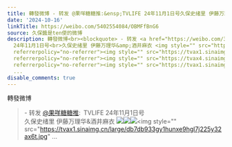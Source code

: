 ```yaml
---
title: 轉發微博 - 转发 @果咩糖糖推:&ensp;TVLIFE 24年11月1日号久保史绪里 伊藤万理华&酒井麻衣 [图片][图片][图片][图片]
date: '2024-10-16'
linkTitle: https://weibo.com/5402554084/OBMFfBnG6
source: 久保醬是ten使的微博
description: 轉發微博<br><blockquote> - 转发 <a href="https://weibo.com/3682449715" target="_blank">@果咩糖糖推</a>: TVLIFE
  24年11月1日号<br>久保史绪里 伊藤万理华&amp;酒井麻衣 <img style="" src="https://tvax1.sinaimg.cn/large/db7db933gy1hunxe7kebnj225y32a4qt.jpg"
  referrerpolicy="no-referrer"><img style="" src="https://tvax1.sinaimg.cn/large/db7db933gy1hunxe9mmgwj225y32ae87.jpg"
  referrerpolicy="no-referrer"><img style="" src="https://tvax4.sinaimg.cn/large/db7db933gy1hunxe7of89j225y32au10.jpg"
  referrerpolicy="no-referrer"><img style="" src="https://tvax1.sinaimg.cn/large/db7db933gy1hunxe9hgl7j225y32ax6t.jpg"
  ...
disable_comments: true
---
```

轉發微博<br><blockquote> - 转发 <a href="https://weibo.com/3682449715" target="_blank">@果咩糖糖推</a>: TVLIFE 24年11月1日号<br>久保史绪里 伊藤万理华&amp;酒井麻衣 <img style="" src="https://tvax1.sinaimg.cn/large/db7db933gy1hunxe7kebnj225y32a4qt.jpg" referrerpolicy="no-referrer"><img style="" src="https://tvax1.sinaimg.cn/large/db7db933gy1hunxe9mmgwj225y32ae87.jpg" referrerpolicy="no-referrer"><img style="" src="https://tvax4.sinaimg.cn/large/db7db933gy1hunxe7of89j225y32au10.jpg" referrerpolicy="no-referrer"><img style="" src="https://tvax1.sinaimg.cn/large/db7db933gy1hunxe9hgl7j225y32ax6t.jpg" ...
